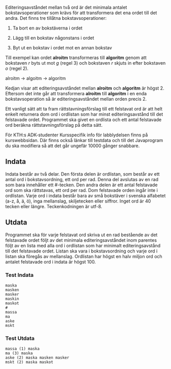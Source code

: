 Editeringsavståndet mellan två ord är det minimala antalet bokstavsoperationer som krävs för att 
transformera det ena ordet till det andra. Det finns tre tillåtna bokstavsoperationer:

1. Ta bort en av bokstäverna i ordet

2. Lägg till en bokstav någonstans i ordet

3. Byt ut en bokstav i ordet mot en annan bokstav

Till exempel kan ordet **alroitm** transformeras till **algoritm** genom att bokstaven _r_ byts ut mot _g_ (regel 3) och 
bokstaven _r_ skjuts in efter bokstaven _o_ (regel 2).

alroitm -> algoitm -> algoritm

Kedjan visar att editeringsavståndet mellan **alroitm** och **algoritm** är högst 2. Eftersom det inte går att 
transformera **alroitm** till **algoritm** i en enda bokstavsoperation så är editeringsavståndet mellan orden precis 2.

Ett vanligt sätt att ta fram rättstavningsförslag till ett felstavat ord är att helt enkelt returnera dom ord i ordlistan 
som har minst editeringsavstånd till det felstavade ordet. Programmet ska givet en ordlista och ett antal felstavade ord beräkna 
rättstavningsförslag på detta sätt.

För KTH:s ADK-studenter
Kursspecifik info för labblydelsen finns på kurswebbsidan. Där finns också länkar till testdata och till det Javaprogram 
du ska modifiera så att det går ungefär 10000 gånger snabbare.

## Indata
Indata består av två delar. Den första delen är ordlistan, som består av ett antal ord i bokstavsordning, ett ord per rad.
Denna del avslutas av en rad som bara innehåller ett #-tecken. Den andra delen är ett antal felstavade ord som ska rättstavas,
ett ord per rad. Dom felstavade orden ingår inte i ordlistan. Varje ord i indata består bara av små bokstäver i svenska alfabetet (a-z, å, ä, ö),
inga mellanslag, skiljetecken eller siffror. Inget ord är 40 tecken eller längre. Teckenkodningen är utf-8.

## Utdata
Programmet ska för varje felstavat ord skriva ut en rad bestående av det felstavade ordet följt av det minimala editeringsavståndet
inom parentes följt av en lista med alla ord i ordlistan som har minimalt editeringsavstånd till det felstavade ordet. 
Listan ska vara i bokstavsordning och varje ord i listan ska föregås av mellanslag. 
Ordlistan har högst en halv miljon ord och antalet felstavade ord i indata är högst 100.

### Test Indata
```
maska
masken
masker
maskin
maskot
#
massa
ma
aske
mskt
```

### Test Utdata
```
massa (1) maska
ma (3) maska
aske (2) maska masken masker
mskt (2) maska maskot
```
